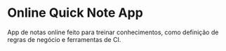 # Online Quick Note App

App de notas online feito para treinar conhecimentos, como definição de regras de negócio e ferramentas de CI.